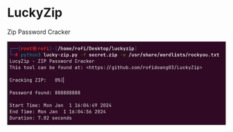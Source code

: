 # LuckyZip
Zip Password Cracker

![img](https://github.com/rofidoang03/LuckyZIP/blob/main/lucky-zip.png)
